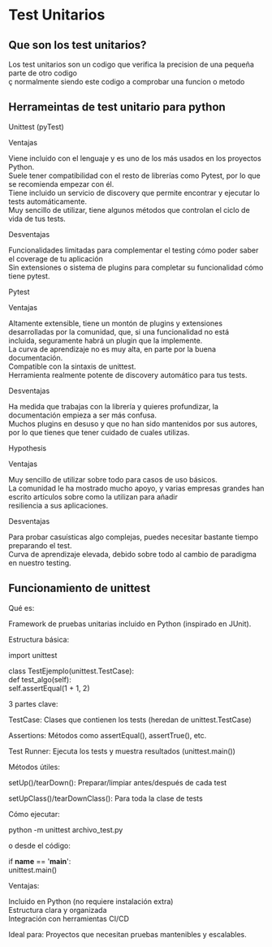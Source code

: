 # Test Unitarios
## Que son los test unitarios?
Los test unitarios son un codigo que verifica la precision de una pequeña parte de otro codigo<br> ç
normalmente siendo este codigo a comprobar una funcion o metodo<br>

## Herrameintas de test unitario para python 
Unittest (pyTest)<br>

Ventajas<br>

Viene incluido con el lenguaje y es uno de los más usados en los proyectos Python.<br>
Suele tener compatibilidad con el resto de librerías como Pytest, por lo que se recomienda empezar con él.<br>
Tiene incluido un servicio de discovery que permite encontrar y ejecutar lo tests automáticamente.<br>
Muy sencillo de utilizar, tiene algunos métodos que controlan el ciclo de vida de tus tests.<br>

Desventajas<br>

Funcionalidades limitadas para complementar el testing cómo poder saber el coverage de tu aplicación<br>
Sin extensiones o sistema de plugins para completar su funcionalidad cómo tiene pytest.<br>

Pytest<br>

Ventajas<br>

Altamente extensible, tiene un montón de plugins y extensiones desarrolladas por la comunidad, que, si una funcionalidad no está <br>incluida, seguramente habrá un plugin que la implemente.<br>
La curva de aprendizaje no es muy alta, en parte por la buena documentación.<br>
Compatible con la sintaxis de unittest.<br>
Herramienta realmente potente de discovery automático para tus tests.<br>

Desventajas<br>

Ha medida que trabajas con la librería y quieres profundizar, la documentación empieza a ser más confusa.<br>
Muchos plugins en desuso y que no han sido mantenidos por sus autores, por lo que tienes que tener cuidado de cuales utilizas.<br>

Hypothesis<br>

Ventajas<br>

Muy sencillo de utilizar sobre todo para casos de uso básicos.<br>
La comunidad le ha mostrado mucho apoyo, y varias empresas grandes han escrito artículos sobre como la utilizan para añadir <br> resiliencia a sus aplicaciones. <br>

Desventajas <br>

Para probar casuísticas algo complejas, puedes necesitar bastante tiempo preparando el test.<br>
Curva de aprendizaje elevada, debido sobre todo al cambio de paradigma en nuestro testing.<br>

## Funcionamiento de unittest

Qué es:<br>

Framework de pruebas unitarias incluido en Python (inspirado en JUnit).<br>

Estructura básica:<br>

import unittest<br>

class TestEjemplo(unittest.TestCase):<br>
    def test_algo(self):<br>
        self.assertEqual(1 + 1, 2)<br>

3 partes clave:<br>

TestCase: Clases que contienen los tests (heredan de unittest.TestCase)<br>

Assertions: Métodos como assertEqual(), assertTrue(), etc.<br>

Test Runner: Ejecuta los tests y muestra resultados (unittest.main())<br>

Métodos útiles:<br>

setUp()/tearDown(): Preparar/limpiar antes/después de cada test<br>

setUpClass()/tearDownClass(): Para toda la clase de tests<br>

Cómo ejecutar:<br>

python -m unittest archivo_test.py<br>

o desde el código:<br>

if __name__ == '__main__':<br>
    unittest.main()<br>

Ventajas:<br>

Incluido en Python (no requiere instalación extra)<br>
Estructura clara y organizada<br>
Integración con herramientas CI/CD<br>

Ideal para: Proyectos que necesitan pruebas mantenibles y escalables.<br>